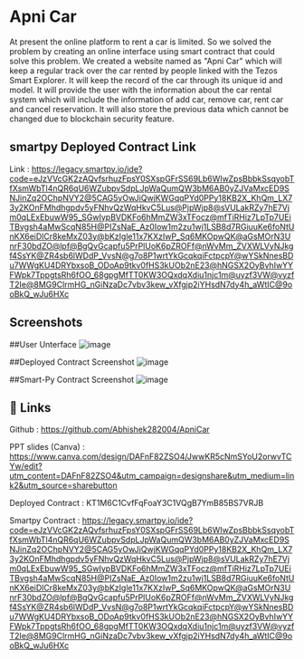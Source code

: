 
# Apni Car

At present the online platform to rent a car is limited. So we solved the problem by creating an online interface using smart contract that could solve this problem.
 We created a website named as "Apni Car" which will keep a regular track over the car rented by people linked with the Tezos Smart Explorer. 
It will keep the record of the car through its unique id and model. It will provide the user with the information about the car rental system which will include the information of add car, remove car, rent car and cancel reservation. It will also store the previous data which cannot be changed due to blockchain security feature.




## smartpy Deployed Contract Link

Link : https://legacy.smartpy.io/ide?code=eJzVVcGK2zAQvfsrhuzFpsY0SXspGFrSS69Lb6WIwZpsBbbkSsqyobTfXsmWbTl4nQR6qU6WZubpvSdpLJpWaQumQW3bM6AB0yZJVaMxcED9SNJinZq2OChpNVY2@5CAG5yOwJiQwjKWGqqPYd0PPy18KB2X_KhQm_LX73y2KOnFMhdhgpdv5yFNhvQzWqHkvC5Lus@PjpWjp8@sVULakRZy7hE7Vjm0qLExEbuwW95_SGwIypBVDKFo6hMmZW3xTFocz@mfTiRHiz7LpTp7UEiTBvgsh4aMwScqN85H@PIZsNaE_Az0Iow1m2zu1wj1LSB8d7RGiuuKe6foNtUnKX6eiDlCr8keMxZ03y@bKzIgle11x7KXzIwP_Sq6MKOpwQK@aGsMOrN3UnrF30bdZO@lpf@BgQvGcapfu5PrPlUoK6pZROFf@nWvMm_ZVXWLVyNJkgf4SsYK@ZR4sb6lWDdP_VvsN@g7o8P1wrtYkGcqkqiFctpcpY@wYSkNnesBDu7WWgKU4DRYbxsoB_ODoAp9tkv0fHS3kUOb2nE23@hNGSX2OyBvhIwYYFWpk7TppgtsRh6fOO_68gpgMfTT0KW3OQxdqXdiu1njc1m@uyzf3VW@vyzfT2Ie@8MG9ClrmHG_nGiNzaDc7vbv3kew_vXfgjp2iYHsdN7dy4h_aWtIC@9ooBkQ_wJu6HXc



## Screenshots

##User Unterface
![image](https://github.com/Abhishek282004/ApniCar/assets/137984274/654ff832-fa76-4c0d-96cf-5a727d728190)


##Deployed Contract Screenshot
![image](https://github.com/Abhishek282004/ApniCar/assets/137984274/341a38fe-b706-4bb3-806a-bc5a6ec29f64)


##Smart-Py Contract Screenshot
![image](https://github.com/Abhishek282004/ApniCar/assets/137984274/457563ab-4f9d-47f7-9362-753e36967585)




## 🔗 Links
Github : https://github.com/Abhishek282004/ApniCar

PPT slides (Canva) : https://www.canva.com/design/DAFnF82ZSO4/JwwKR5cNmSYoU2orwvTCYw/edit?utm_content=DAFnF82ZSO4&utm_campaign=designshare&utm_medium=link2&utm_source=sharebutton

Deployed Contract : KT1M6C1CvfFqFoaY3C1VQgB7YmB85BS7VRJB

Smartpy Contract : https://legacy.smartpy.io/ide?code=eJzVVcGK2zAQvfsrhuzFpsY0SXspGFrSS69Lb6WIwZpsBbbkSsqyobTfXsmWbTl4nQR6qU6WZubpvSdpLJpWaQumQW3bM6AB0yZJVaMxcED9SNJinZq2OChpNVY2@5CAG5yOwJiQwjKWGqqPYd0PPy18KB2X_KhQm_LX73y2KOnFMhdhgpdv5yFNhvQzWqHkvC5Lus@PjpWjp8@sVULakRZy7hE7Vjm0qLExEbuwW95_SGwIypBVDKFo6hMmZW3xTFocz@mfTiRHiz7LpTp7UEiTBvgsh4aMwScqN85H@PIZsNaE_Az0Iow1m2zu1wj1LSB8d7RGiuuKe6foNtUnKX6eiDlCr8keMxZ03y@bKzIgle11x7KXzIwP_Sq6MKOpwQK@aGsMOrN3UnrF30bdZO@lpf@BgQvGcapfu5PrPlUoK6pZROFf@nWvMm_ZVXWLVyNJkgf4SsYK@ZR4sb6lWDdP_VvsN@g7o8P1wrtYkGcqkqiFctpcpY@wYSkNnesBDu7WWgKU4DRYbxsoB_ODoAp9tkv0fHS3kUOb2nE23@hNGSX2OyBvhIwYYFWpk7TppgtsRh6fOO_68gpgMfTT0KW3OQxdqXdiu1njc1m@uyzf3VW@vyzfT2Ie@8MG9ClrmHG_nGiNzaDc7vbv3kew_vXfgjp2iYHsdN7dy4h_aWtIC@9ooBkQ_wJu6HXc





